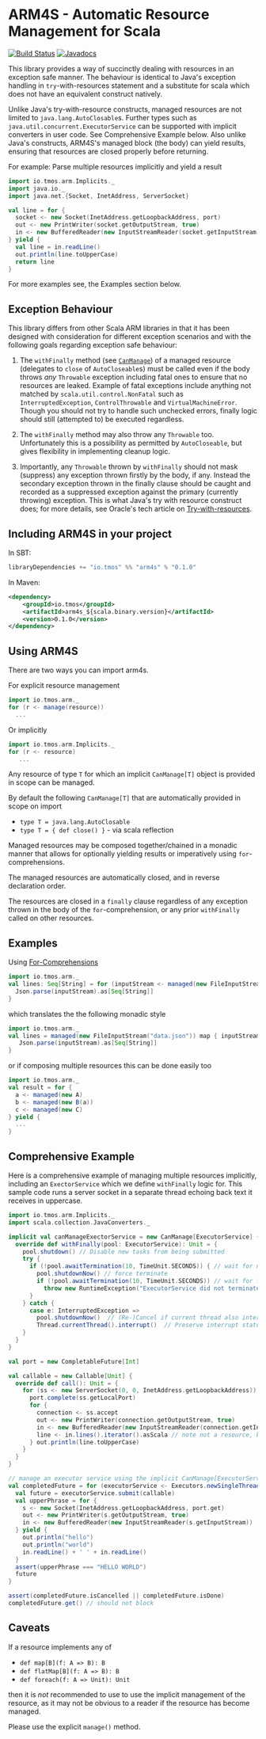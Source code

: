 # ARM4S - Automatic Resource Management for Scala

[![Build Status](https://travis-ci.org/tmoschou/arm4s.svg?branch=develop)](https://travis-ci.org/tmoschou/arm4s)
[![Javadocs](https://www.javadoc.io/badge/io.tmos/arm4s_2.12.svg?label=Scaladoc)](https://www.javadoc.io/doc/io.tmos/arm4s_2.12)

This library provides a way of succinctly dealing with resources in an exception safe manner. The behaviour
is identical to Java's exception handling in `try`-with-resources statement and a substitute for scala which does not
have an equivalent construct natively.

Unlike Java's try-with-resource constructs, managed resources are not limited to `java.lang.AutoClosable`s.
Further types such as `java.util.concurrent.ExecutorService` can be supported with implicit converters in user code.
See Comprehensive Example below. Also unlike Java's constructs, ARM4S's managed block (the body) can
yield results, ensuring that resources are closed properly before returning.

For example: Parse multiple resources implicitly and yield a result
```scala
import io.tmos.arm.Implicits._
import java.io._
import java.net.{Socket, InetAddress, ServerSocket}

val line = for {
  socket <- new Socket(InetAddress.getLoopbackAddress, port)
  out <- new PrintWriter(socket.getOutputStream, true)
  in <- new BufferedReader(new InputStreamReader(socket.getInputStream))
} yield {
  val line = in.readLine()
  out.println(line.toUpperCase)
  return line
}
```
For more examples see, the Examples section below.

## Exception Behaviour
This library differs from other Scala ARM libraries in that it has been designed with consideration for different
exception scenarios and with the following goals regarding exception safe behaviour:

1. The `withFinally` method (see
   [`CanManage`](https://static.javadoc.io/io.tmos/arm4s_2.12/0.1.0/io/tmos/arm/CanManage.html)) of a managed resource
   (delegates to `close` of `AutoCloseable`s) must be called even if the body throws _any_ `Throwable` exception
   including fatal ones to ensure that no resources are leaked. Example of fatal exceptions include anything not
   matched by `scala.util.control.NonFatal` such as `InterruptedException`, `ControlThrowable` and
   `VirtualMachineError`. Though you should not try to handle such unchecked errors, finally logic should still
   (attempted to) be executed regardless.

2. The `withFinally` method may also throw any `Throwable` too. Unfortunately this is a
   possibility as permitted by `AutoCloseable`, but gives flexibility in implementing cleanup logic.

3. Importantly, any `Throwable` thrown by `withFinally` should not mask (suppress) any exception thrown firstly by the
   body, if any. Instead the secondary exception thrown in the finally clause should be caught and recorded as a
   suppressed exception against the primary (currently throwing) exception. This is what Java's try with resource
   construct does; for more details, see Oracle's tech article on
   [Try-with-resources](http://www.oracle.com/technetwork/articles/java/trywithresources-401775.html).


## Including ARM4S in your project

In SBT:
```scala
libraryDependencies += "io.tmos" %% "arm4s" % "0.1.0"
```
In Maven:
```xml
<dependency>
    <groupId>io.tmos</groupId>
    <artifactId>arm4s_${scala.binary.version}</artifactId>
    <version>0.1.0</version>
</dependency>
```
## Using ARM4S

There are two ways you can import arm4s.

For explicit resource management
```scala
import io.tmos.arm._
for (r <- manage(resource))
  ...
```
Or implicitly
```scala
import io.tmos.arm.Implicits._
for (r <- resource)
   ...
```
Any resource of type `T` for which an implicit `CanManage[T]` object is provided in scope can be managed.

By default the following `CanManage[T]` that are automatically provided in scope on import
  * `type T = java.lang.AutoClosable`
  * `type T = { def close() }` - via scala reflection

Managed resources may be composed together/chained in a monadic manner that allows for optionally yielding
results or imperatively using `for`-comprehensions.

The managed resources are automatically closed, and in reverse declaration order.

The resources are closed in a `finally` clause regardless of any exception thrown in the body of the
`for`-comprehension, or any prior `withFinally` called on other resources.

## Examples
Using [For-Comprehensions](https://www.scala-lang.org/files/archive/spec/2.12/06-expressions.html#for-comprehensions-and-for-loops)
```scala
import io.tmos.arm._
val lines: Seq[String] = for (inputStream <- managed(new FileInputStream("data.json")) yield {
  Json.parse(inputStream).as[Seq[String]]
}
```
which translates the the following monadic style
```scala
import io.tmos.arm._
val lines = managed(new FileInputStream("data.json")) map { inputStream =>
   Json.parse(inputStream).as[Seq[String]]
}
```
or if composing multiple resources this can be done easily too
```scala
import io.tmos.arm._
val result = for {
  a <- managed(new A)
  b <- managed(new B(a))
  c <- managed(new C)
} yield {
  ...
}
```

## Comprehensive Example

Here is a comprehensive example of managing multiple resources implicitly, including an `ExectorService` which we
define `withFinally` logic for. This sample code runs a server socket in a separate thread echoing back text it
receives in uppercase.

```scala
import io.tmos.arm.Implicits._
import scala.collection.JavaConverters._

implicit val canManageExectorService = new CanManage[ExecutorService] {
  override def withFinally(pool: ExecutorService): Unit = {
    pool.shutdown() // Disable new tasks from being submitted
    try {
      if (!pool.awaitTermination(10, TimeUnit.SECONDS)) { // wait for normal termination
        pool.shutdownNow() // force terminate
        if (!pool.awaitTermination(10, TimeUnit.SECONDS)) // wait for forced termination
          throw new RuntimeException("ExecutorService did not terminate")
      }
    } catch {
      case e: InterruptedException =>
        pool.shutdownNow()  // (Re-)Cancel if current thread also interrupted
        Thread.currentThread().interrupt()  // Preserve interrupt status
    }
  }
}

val port = new CompletableFuture[Int]

val callable = new Callable[Unit] {
  override def call(): Unit = {
    for (ss <- new ServerSocket(0, 0, InetAddress.getLoopbackAddress)) {
      port.complete(ss.getLocalPort)
      for {
        connection <- ss.accept
        out <- new PrintWriter(connection.getOutputStream, true)
        in <- new BufferedReader(new InputStreamReader(connection.getInputStream))
        line <- in.lines().iterator().asScala // note not a resource, but now a traversable
      } out.println(line.toUpperCase)
    }
  }
}

// manage an executor service using the implicit CanManage[ExecutorService].
val completedFuture = for (executorService <- Executors.newSingleThreadExecutor()) yield {
  val future = executorService.submit(callable)
  val upperPhrase = for {
    s <- new Socket(InetAddress.getLoopbackAddress, port.get)
    out <- new PrintWriter(s.getOutputStream, true)
    in <- new BufferedReader(new InputStreamReader(s.getInputStream))
  } yield {
    out.println("hello")
    out.println("world")
    in.readLine() + ' ' + in.readLine()
  }
  assert(upperPhrase === "HELLO WORLD")
  future
}

assert(completedFuture.isCancelled || completedFuture.isDone)
completedFuture.get() // should not block
```
## Caveats

If a resource implements any of

  * `def map[B](f: A => B): B`
  * `def flatMap[B](f: A => B): B`
  * `def foreach(f: A => Unit): Unit`

then it is _not_ recommended to use to use the implicit management of the resource, as it may not be obvious to a reader
if the resource has become managed.

Please use the explicit `manage()` method.
